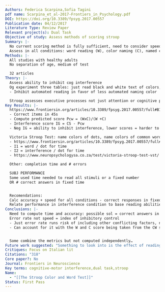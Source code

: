 ```yaml
---
Authors: Federica Scarpina,Sofia Tagini
pdf name: Scarpina_et_al-2017-Frontiers_in_Psychology.pdf
DOI: https://doi.org/10.3389/fpsyg.2017.00557
Publication date: 04/12/2017
Literature Type: Review Paper
Relevant project(s): Dual Task
Objective of study: Assess methods of scoring stroop
Summary: |-
  No current scoring method is fully sufficient, need to consider speed + accuracy 
  Assess in all conditions: word reading (W), color naming (C), named color-word (CW)
Methods: |-
  All studies with healthy adults 
  No separation of age, medium of test

  32 articles
Theory: |-
  Assess ability to inhibit cog interference 
  Og experiment three tables: just read black and white text of colors, text of colors inked correctly, text of colors inked incorrectly
  - Inhibit automated reading in favor of less automated naming color

  Stroop assesses executive processes not just attention or cognitive processes generally : worse performance of Parkinson’s patients with intact attention abilities 
Key Results: |-
  https://www.frontiersin.org/articles/10.3389/fpsyg.2017.00557/full#B19 scoring method:
  - Correct items in 45s
  - Compute predicted score Pcw = (WxC)/(W +C)
  - Interference score IG = CS - Pcw
  - Neg IG = ability to inhibit interference, lower scores = harder to inhibit

  Victoria Stroop Test: name colors of dots, name colors of common words, name color of color words
  - https://www.frontiersin.org/articles/10.3389/fpsyg.2017.00557/full#B50 time and # of errors (corrected, non corrected, total)
  - I1 = word / dot for time
  - I2 = interference / dot for time
  - https://www.neuropsychologysa.co.za/test/victoria-stroop-test-vst/ time to name color in interference - time for dot task

  Other: completion time and # errors

  SUBJ PERFORMANCE
  Some used time needed to read all stimuli or a fixed number
  OR # correct answers in fixed time


  Recomendations:
  Calc accuracy + speed for all conditions - correct responses in fixed time
  Relate performance in interference condition to base reading abilities - CW - W - C
Conclusions: |-
  Need to compute time and accuracy: possible sol = correct answers in fixed time
  Error rate not speed = index of inhibitory control
  - Just error rate runs risk of including other conflicting factors, neurological disease populations with slower processing across the board
  - Can account for it with the W and C score being taken from the CW score


  Some combine the metrics but not computed independently…
Future work suggested: "Something to look into is the effect of reading ability, data suggests it doesn’t affect susceptibility to stroop interference "
Critiques: Focus on Italian lit
Citations: "318"
Core paper?: No
Journal: Frontiers in Neuroscience
Key terms: cognitive-motor interference,dual task,stroop
Name:
  - "[[The Stroop Color and Word Test]]"
Status: First Pass
---
```

